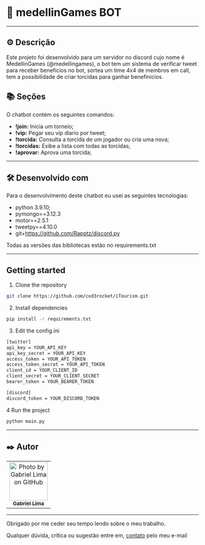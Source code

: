 # 🤖 medellinGames BOT

---




## ⚙️ Descrição

Este projeto foi desenvolvido para um servidor no discord cujo nome é MedellinGames (@medellingames), o bot tem um sistema de verificar tweet para receber benefícios no bot, sortea um time 4x4 de membros em call, tem a possibilidade de criar torcidas para ganhar benefínicios.

## 📚 Seções

O chatbot contém os seguintes comandos:

- **!join:** Inicia um torneio;
- **!vip:** Pegar seu vip diario por tweet;
- **!torcida:** Consulta a torcida de um jogador ou cria uma nova;
- **!torcidas:** Exibe a lista com todas as torcidas;
- **!aprovar:** Aprova uma torcida;

---

## 🛠️ Desenvolvido com

Para o desenvolvimento deste chatbot eu usei as seguintes tecnologias:

- python 3.9.10;
- pymongo==3.12.3
- motor==2.5.1
- tweetpy==4.10.0
- git+https://github.com/Rapptz/discord.py


Todas as versões das bibliotecas estão no requirements.txt

---
## Getting started

1. Clone the repository
```bash
git clone https://github.com/cod3rocket/iTourism.git
```

2. Install dependencies

```bash
pip install -r requirements.txt
```

3. Edit the config.ini

```bash
[twitter]
api_key = YOUR_API_KEY
api_key_secret = YOUR_API_KEY
access_token = YOUR_API_TOKEN
access_token_secret = YOUR_API_TOKEN
client_id = YOUR_CLIENT_ID
client_secret = YOUR_CLIENT_SECRET
bearer_token = YOUR_BEARER_TOKEN

[discord]
discord_token = YOUR_DISCORD_TOKEN
```

4 Run the project
```bash
python main.py
```

---

## ✒️ Autor

<table>
  <tr>
    <td align="center">
      <a href="https://github.com/Gabriellimmaa">
        <img src="https://avatars3.githubusercontent.com/u/42157830" width="100px;" alt="Photo by Gabriel Lima on GitHub"/><br>
        <sub>
          <b>Gabriel Lima</b>
        </sub>
      </a>
    </td>
  </tr>
</table>

---

Obrigado por me ceder seu tempo lendo sobre o meu trabalho.

Qualquer dúvida, crítica ou sugestão entre em, <a href="mailto:gabriellimamoraes@gmail.com/">contato</a> pelo meu e-mail
